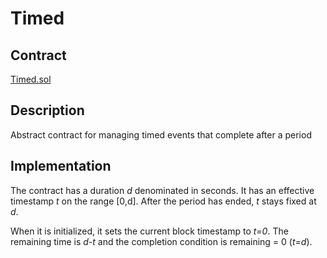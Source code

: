 # Timed

## Contract

[Timed.sol](https://github.com/fei-protocol/fei-protocol-core/blob/master/contracts/utils/Timed.sol)

## Description

Abstract contract for managing timed events that complete after a period

## Implementation

The contract has a duration _d_ denominated in seconds. It has an effective timestamp _t_ on the range \[0,d\]. After the period has ended, _t_ stays fixed at _d_.

When it is initialized, it sets the current block timestamp to _t=0_. The remaining time is _d-t_ and the completion condition is remaining = 0 \(_t=d_\).

